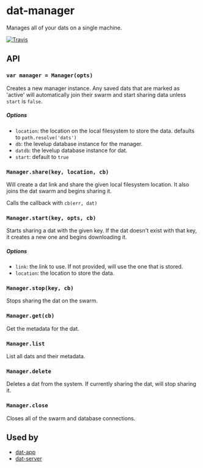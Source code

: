 # dat-manager

Manages all of your dats on a single machine.

[![Travis](https://api.travis-ci.org/karissa/dat-manager.svg)](https://travis-ci.org/karissa/dat-manager)

## API


### `var manager = Manager(opts)`

Creates a new manager instance. Any saved dats that are marked as 'active' will automatically join their swarm and start sharing data unless `start` is `false`.

##### Options

- `location`: the location on the local filesystem to store the data. defaults to `path.resolve('dats')`
- `db`: the levelup database instance for the manager.
- `datdb`: the levelup database instance for dat.
- `start`: default to `true`

### `Manager.share(key, location, cb)`

Will create a dat link and share the given local filesystem location. It also joins the dat swarm and begins sharing it.

Calls the callback with `cb(err, dat)`

### `Manager.start(key, opts, cb)`

Starts sharing a dat with the given key. If the dat doesn't exist with that key, it creates a new one and begins downloading it.

##### Options
- `link`: the link to use. If not provided, will use the one that is stored.
- `location`: the location to store the data.

### `Manager.stop(key, cb)`

Stops sharing the dat on the swarm.

### `Manager.get(cb)`

Get the metadata for the dat.

### `Manager.list`

List all dats and their metadata.

### `Manager.delete`

Deletes a dat from the system. If currently sharing the dat, will stop sharing it.

### `Manager.close`

Closes all of the swarm and database connections.

## Used by

- [dat-app](http://github.com/karissa/dat-app)
- [dat-server](http://github.com/karissa/dat-server)
